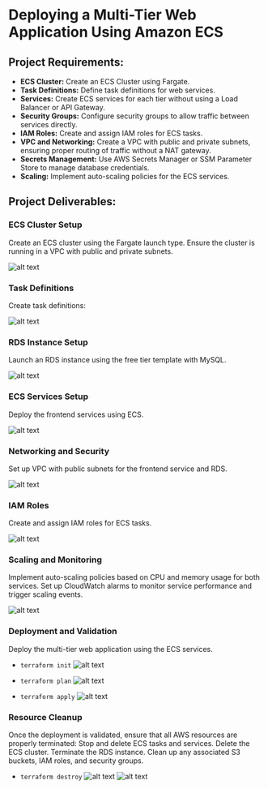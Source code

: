 # Deploying a Multi-Tier Web Application Using Amazon ECS

## Project Requirements:
 - **ECS Cluster:** Create an ECS Cluster using Fargate.
 - **Task Definitions:** Define task definitions for web services.
 - **Services:** Create ECS services for each tier without using a Load Balancer or API Gateway.
 - **Security Groups:** Configure security groups to allow traffic between services directly.
 - **IAM Roles:** Create and assign IAM roles for ECS tasks.
 - **VPC and Networking:** Create a VPC with public and private subnets, ensuring proper routing of traffic without a NAT gateway.
 - **Secrets Management:** Use AWS Secrets Manager or SSM Parameter Store to manage database credentials.
 - **Scaling:** Implement auto-scaling policies for the ECS services.

## Project Deliverables:

### ECS Cluster Setup
Create an ECS cluster using the Fargate launch type.
Ensure the cluster is running in a VPC with public and private subnets.

![alt text](<img/Screenshot from 2024-08-28 21-08-29.png>)

### Task Definitions
Create task definitions:

![alt text](<img/Screenshot from 2024-08-28 21-06-36.png>)

### RDS Instance Setup
Launch an RDS instance using the free tier template with MySQL.

![alt text](<img/Screenshot from 2024-08-28 20-53-01.png>)

### ECS Services Setup
Deploy the frontend services using ECS.

![alt text](<img/Screenshot from 2024-08-28 20-53-26.png>)


### Networking and Security
Set up VPC with public subnets for the frontend service and RDS.

![alt text](<img/Screenshot from 2024-08-28 21-10-27.png>)

### IAM Roles 
Create and assign IAM roles for ECS tasks.

![alt text](<img/Screenshot from 2024-08-28 21-15-34.png>)

### Scaling and Monitoring
Implement auto-scaling policies based on CPU and memory usage for both services.
Set up CloudWatch alarms to monitor service performance and trigger scaling events.

![alt text](<img/Screenshot from 2024-08-28 21-16-53.png>)

### Deployment and Validation
Deploy the multi-tier web application using the ECS services.

 - `terraform init`
![alt text](<img/Screenshot from 2024-08-28 20-21-31.png>) 

 - `terraform plan`
![alt text](<img/Screenshot from 2024-08-28 20-22-18.png>) 

 - `terraform apply`
![alt text](<img/Screenshot from 2024-08-28 20-26-44.png>)

### Resource Cleanup
Once the deployment is validated, ensure that all AWS resources are properly terminated:
Stop and delete ECS tasks and services.
Delete the ECS cluster.
Terminate the RDS instance.
Clean up any associated S3 buckets, IAM roles, and security groups.

 - `terraform destroy`
![alt text](<img/Screenshot from 2024-08-28 21-20-20.png>) 
![alt text](<img/Screenshot from 2024-08-28 21-38-12.png>)